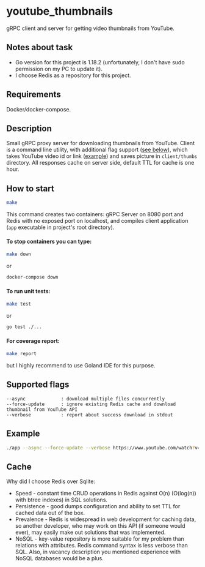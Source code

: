 # youtube_thumbnails

gRPC client and server for getting video thumbnails from YouTube.

## Notes about task

* Go version for this project is 1.18.2 (unfortunately, 
I don't have sudo permission on my PC to update it).
* I choose Redis as a repository for this project.

## Requirements

Docker/docker-compose.

## Description

Small gRPC proxy server for downloading thumbnails from YouTube. 
Client is a command line utility, with additional flag support ([see below](#supported-flags)), 
which takes YouTube video id or link ([example](#example)) and saves picture 
in ```client/thumbs``` directory. All responses cache on server side, default TTL 
for cache is one hour.

## How to start

```bash
make
```
This command creates two containers: gRPC Server on 8080 port and Redis with no exposed port on localhost,
and compiles client application (```app``` executable in project's root directory).

#### To stop containers you can type:
```bash
make down
```
or
```bash
docker-compose down
```
#### To run unit tests:
```bash
make test
```
or
```bash
go test ./...
```
#### For coverage report:
```bash
make report
```
but I highly recommend to use Goland IDE for this purpose.

## Supported flags

```
--async             : download multiple files concurrently
--force-update      : ignore existing Redis cache and download thumbnail from YouTube API
--verbose           : report about success download in stdout
```

## Example

```bash
./app --async --force-update --verbose https://www.youtube.com/watch?v=nviEkurZlao 'youtube.com/watch?v=mMCTX58yZZY' jfBkqXE5qjQ "https://www.youtube.com/watch?v=V2UIOLJCbqU"
```
## Cache

Why did I choose Redis over Sqlite:
* Speed - constant time CRUD operations in Redis against O(n) (O(log(n)) 
with btree indexes) in SQL solutions.
* Persistence - good dumps configuration and ability to set TTL for cached data out of the box.
* Prevalence - Redis is widespread in web development for caching data, so another developer, 
who may work on this API (if someone would ever), may easily make out 
solutions that was implemented.
* NoSQL - key-value repository is more suitable for my problem than relations with attributes. 
Redis command syntax is less verbose than SQL. Also, in vacancy description you mentioned experience 
with NoSQL databases would be a plus.

